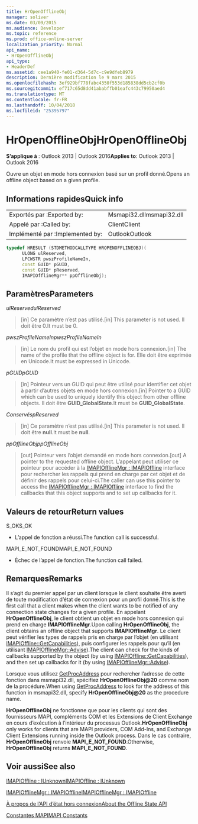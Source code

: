 ```yaml
---
title: HrOpenOfflineObj
manager: soliver
ms.date: 03/09/2015
ms.audience: Developer
ms.topic: reference
ms.prod: office-online-server
localization_priority: Normal
api_name:
- HrOpenOfflineObj
api_type:
- HeaderDef
ms.assetid: cee1a940-fe01-d364-5d7c-c9e9dfeb8979
description: Dernière modification le 9 mars 2015
ms.openlocfilehash: 3ef929bf778fabc4350f553d185838dd5cb2cf0b
ms.sourcegitcommit: ef717c65d8dd41ababffb01eafc443c79950aed4
ms.translationtype: MT
ms.contentlocale: fr-FR
ms.lasthandoff: 10/04/2018
ms.locfileid: "25395797"
---
```

# <a name="hropenofflineobj"></a><span data-ttu-id="4c183-103">HrOpenOfflineObj</span><span class="sxs-lookup"><span data-stu-id="4c183-103">HrOpenOfflineObj</span></span>

  
  
<span data-ttu-id="4c183-104">**S’applique à** : Outlook 2013 | Outlook 2016</span><span class="sxs-lookup"><span data-stu-id="4c183-104">**Applies to**: Outlook 2013 | Outlook 2016</span></span> 
  
<span data-ttu-id="4c183-105">Ouvre un objet en mode hors connexion basé sur un profil donné.</span><span class="sxs-lookup"><span data-stu-id="4c183-105">Opens an offline object based on a given profile.</span></span>
  
## <a name="quick-info"></a><span data-ttu-id="4c183-106">Informations rapides</span><span class="sxs-lookup"><span data-stu-id="4c183-106">Quick info</span></span>

|||
|:-----|:-----|
|<span data-ttu-id="4c183-107">Exportés par :</span><span class="sxs-lookup"><span data-stu-id="4c183-107">Exported by:</span></span>  <br/> |<span data-ttu-id="4c183-108">Msmapi32.dll</span><span class="sxs-lookup"><span data-stu-id="4c183-108">msmapi32.dll</span></span>  <br/> |
|<span data-ttu-id="4c183-109">Appelé par :</span><span class="sxs-lookup"><span data-stu-id="4c183-109">Called by:</span></span>  <br/> |<span data-ttu-id="4c183-110">Client</span><span class="sxs-lookup"><span data-stu-id="4c183-110">Client</span></span>  <br/> |
|<span data-ttu-id="4c183-111">Implémenté par :</span><span class="sxs-lookup"><span data-stu-id="4c183-111">Implemented by:</span></span>  <br/> |<span data-ttu-id="4c183-112">Outlook</span><span class="sxs-lookup"><span data-stu-id="4c183-112">Outlook</span></span>  <br/> |
   
```cpp
typedef HRESULT (STDMETHODCALLTYPE HROPENOFFLINEOBJ)( 
      ULONG ulReserved, 
      LPCWSTR pwszProfileNameIn, 
      const GUID* pGUID, 
      const GUID* pReserved, 
      IMAPIOfflineMgr** ppOfflineObj); 

```

## <a name="parameters"></a><span data-ttu-id="4c183-113">Paramètres</span><span class="sxs-lookup"><span data-stu-id="4c183-113">Parameters</span></span>

 <span data-ttu-id="4c183-114">_ulReserved_</span><span class="sxs-lookup"><span data-stu-id="4c183-114">_ulReserved_</span></span>
  
> <span data-ttu-id="4c183-115">[in] Ce paramètre n’est pas utilisé.</span><span class="sxs-lookup"><span data-stu-id="4c183-115">[in] This parameter is not used.</span></span> <span data-ttu-id="4c183-116">Il doit être 0.</span><span class="sxs-lookup"><span data-stu-id="4c183-116">It must be 0.</span></span>
    
 <span data-ttu-id="4c183-117">_pwszProfileNameIn_</span><span class="sxs-lookup"><span data-stu-id="4c183-117">_pwszProfileNameIn_</span></span>
  
> <span data-ttu-id="4c183-118">[in] Le nom du profil qui est l’objet en mode hors connexion.</span><span class="sxs-lookup"><span data-stu-id="4c183-118">[in] The name of the profile that the offline object is for.</span></span> <span data-ttu-id="4c183-119">Elle doit être exprimée en Unicode.</span><span class="sxs-lookup"><span data-stu-id="4c183-119">It must be expressed in Unicode.</span></span> 
    
 <span data-ttu-id="4c183-120">_pGUID_</span><span class="sxs-lookup"><span data-stu-id="4c183-120">_pGUID_</span></span>
  
> <span data-ttu-id="4c183-121">[in] Pointeur vers un GUID qui peut être utilisé pour identifier cet objet à partir d’autres objets en mode hors connexion.</span><span class="sxs-lookup"><span data-stu-id="4c183-121">[in] Pointer to a GUID which can be used to uniquely identify this object from other offline objects.</span></span> <span data-ttu-id="4c183-122">Il doit être **GUID_GlobalState**.</span><span class="sxs-lookup"><span data-stu-id="4c183-122">It must be **GUID_GlobalState**.</span></span>
    
 <span data-ttu-id="4c183-123">_Conservés_</span><span class="sxs-lookup"><span data-stu-id="4c183-123">_pReserved_</span></span>
  
> <span data-ttu-id="4c183-124">[in] Ce paramètre n’est pas utilisé.</span><span class="sxs-lookup"><span data-stu-id="4c183-124">[in] This parameter is not used.</span></span> <span data-ttu-id="4c183-125">Il doit être **null**.</span><span class="sxs-lookup"><span data-stu-id="4c183-125">It must be **null**.</span></span>
    
 <span data-ttu-id="4c183-126">_ppOfflineObj_</span><span class="sxs-lookup"><span data-stu-id="4c183-126">_ppOfflineObj_</span></span>
  
> <span data-ttu-id="4c183-127">[out] Pointeur vers l’objet demandé en mode hors connexion.</span><span class="sxs-lookup"><span data-stu-id="4c183-127">[out] A pointer to the requested offline object.</span></span> <span data-ttu-id="4c183-128">L’appelant peut utiliser ce pointeur pour accéder à la [IMAPIOfflineMgr : IMAPIOffline](imapiofflinemgrimapioffline.md) interface pour rechercher les rappels qui prend en charge par cet objet et de définir des rappels pour celui-ci.</span><span class="sxs-lookup"><span data-stu-id="4c183-128">The caller can use this pointer to access the [IMAPIOfflineMgr : IMAPIOffline](imapiofflinemgrimapioffline.md) interface to find the callbacks that this object supports and to set up callbacks for it.</span></span> 
    
## <a name="return-values"></a><span data-ttu-id="4c183-129">Valeurs de retour</span><span class="sxs-lookup"><span data-stu-id="4c183-129">Return values</span></span>

<span data-ttu-id="4c183-130">S_OK</span><span class="sxs-lookup"><span data-stu-id="4c183-130">S_OK</span></span> 
  
- <span data-ttu-id="4c183-131">L’appel de fonction a réussi.</span><span class="sxs-lookup"><span data-stu-id="4c183-131">The function call is successful.</span></span>
    
<span data-ttu-id="4c183-132">MAPI_E_NOT_FOUND</span><span class="sxs-lookup"><span data-stu-id="4c183-132">MAPI_E_NOT_FOUND</span></span>
  
- <span data-ttu-id="4c183-133">Échec de l’appel de fonction.</span><span class="sxs-lookup"><span data-stu-id="4c183-133">The function call failed.</span></span>
    
## <a name="remarks"></a><span data-ttu-id="4c183-134">Remarques</span><span class="sxs-lookup"><span data-stu-id="4c183-134">Remarks</span></span>

<span data-ttu-id="4c183-135">Il s’agit du premier appel par un client lorsque le client souhaite être averti de toute modification d’état de connexion pour un profil donné.</span><span class="sxs-lookup"><span data-stu-id="4c183-135">This is the first call that a client makes when the client wants to be notified of any connection state changes for a given profile.</span></span> <span data-ttu-id="4c183-136">En appelant **HrOpenOfflineObj**, le client obtient un objet en mode hors connexion qui prend en charge **IMAPIOfflineMgr**.</span><span class="sxs-lookup"><span data-stu-id="4c183-136">Upon calling **HrOpenOfflineObj**, the client obtains an offline object that supports **IMAPIOfflineMgr**.</span></span> <span data-ttu-id="4c183-137">Le client peut vérifier les types de rappels pris en charge par l’objet (en utilisant [IMAPIOffline::GetCapabilities](imapioffline-getcapabilities.md)), puis configurer les rappels pour qu’il (en utilisant [IMAPIOfflineMgr::Advise](imapiofflinemgr-advise.md)).</span><span class="sxs-lookup"><span data-stu-id="4c183-137">The client can check for the kinds of callbacks supported by the object (by using [IMAPIOffline::GetCapabilities](imapioffline-getcapabilities.md)), and then set up callbacks for it (by using [IMAPIOfflineMgr::Advise](imapiofflinemgr-advise.md)).</span></span>
  
<span data-ttu-id="4c183-138">Lorsque vous utilisez [GetProcAddress](https://msdn.microsoft.com/library/ms683212.aspx) pour rechercher l’adresse de cette fonction dans msmapi32.dll, spécifiez **HrOpenOfflineObj@20** comme nom de la procédure.</span><span class="sxs-lookup"><span data-stu-id="4c183-138">When using [GetProcAddress](https://msdn.microsoft.com/library/ms683212.aspx) to look for the address of this function in msmapi32.dll, specify **HrOpenOfflineObj@20** as the procedure name.</span></span> 
  
 <span data-ttu-id="4c183-139">**HrOpenOfflineObj** ne fonctionne que pour les clients qui sont des fournisseurs MAPI, compléments COM et les Extensions de Client Exchange en cours d’exécution à l’intérieur du processus Outlook.</span><span class="sxs-lookup"><span data-stu-id="4c183-139">**HrOpenOfflineObj** only works for clients that are MAPI providers, COM Add-Ins, and Exchange Client Extensions running inside the Outlook process.</span></span> <span data-ttu-id="4c183-140">Dans le cas contraire, **HrOpenOfflineObj** renvoie **MAPI_E_NOT_FOUND**.</span><span class="sxs-lookup"><span data-stu-id="4c183-140">Otherwise, **HrOpenOfflineObj** returns **MAPI_E_NOT_FOUND**.</span></span> 
  
## <a name="see-also"></a><span data-ttu-id="4c183-141">Voir aussi</span><span class="sxs-lookup"><span data-stu-id="4c183-141">See also</span></span>



[<span data-ttu-id="4c183-142">IMAPIOffline : IUnknown</span><span class="sxs-lookup"><span data-stu-id="4c183-142">IMAPIOffline : IUnknown</span></span>](imapiofflineiunknown.md)
  
[<span data-ttu-id="4c183-143">IMAPIOfflineMgr : IMAPIOffline</span><span class="sxs-lookup"><span data-stu-id="4c183-143">IMAPIOfflineMgr : IMAPIOffline</span></span>](imapiofflinemgrimapioffline.md)


[<span data-ttu-id="4c183-144">À propos de l’API d’état hors connexion</span><span class="sxs-lookup"><span data-stu-id="4c183-144">About the Offline State API</span></span>](about-the-offline-state-api.md)
  
[<span data-ttu-id="4c183-145">Constantes MAPI</span><span class="sxs-lookup"><span data-stu-id="4c183-145">MAPI Constants</span></span>](mapi-constants.md)

